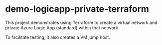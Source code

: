 # demo-logicapp-private-terraform

This project demonstrates using Terraform to create a virtual network and private Azure Logic App (standard) within that network.

To facilitate testing, it also creates a VM jump host.
